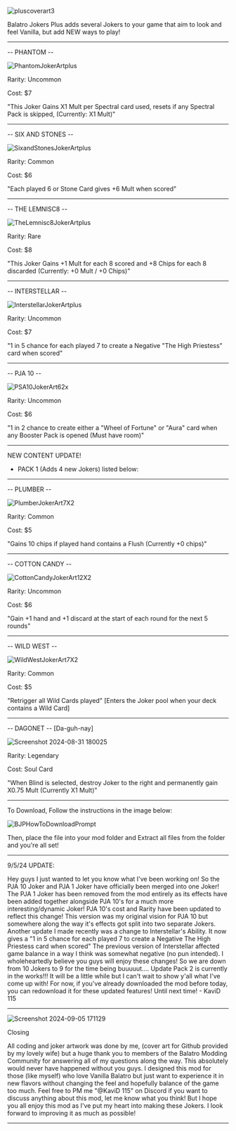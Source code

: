 ![pluscoverart3](https://github.com/user-attachments/assets/4031b049-2573-4b3a-8c95-9862d122c974)


Balatro Jokers Plus adds several Jokers to your game that aim to look and feel Vanilla, but add NEW ways to play!

-----

-- PHANTOM --

![PhantomJokerArtplus](https://github.com/user-attachments/assets/a2e1ab8a-fbbd-4159-98a9-65e037c1797a)                                                    

Rarity: Uncommon

Cost: $7

"This Joker Gains X1 Mult per Spectral card used, resets if any Spectral Pack is skipped, (Currently: X1 Mult)"

------

-- SIX AND STONES --

![SixandStonesJokerArtplus](https://github.com/user-attachments/assets/89d69034-e9dd-432c-9f5f-b09da2a9e0be)

Rarity: Common

Cost: $6

"Each played 6 or Stone Card gives +6 Mult when scored"

-----

-- THE LEMNISC8 --

![TheLemnisc8JokerArtplus](https://github.com/user-attachments/assets/9bab7b90-4d8e-4a9f-b33e-1afc9137f5b7)

Rarity: Rare 

Cost: $8

"This Joker Gains +1 Mult for each 8 scored and +8 Chips for each 8 discarded (Currently: +0 Mult / +0 Chips)"

-----

-- INTERSTELLAR --

![InterstellarJokerArtplus](https://github.com/user-attachments/assets/4ff16e35-1bee-4ec8-86e0-eb1c47833196)

Rarity: Uncommon 

Cost: $7

"1 in 5 chance for each played 7 to create a Negative "The High Priestess" card when scored"

-----

-- PJA 10 --

![PSA10JokerArt62x](https://github.com/user-attachments/assets/b12388c0-2a52-4fb5-9a6b-ad74e3f6d8c8)

Rarity: Uncommon 

Cost: $6

"1 in 2 chance to create either a "Wheel of Fortune" or "Aura" card when any Booster Pack is opened (Must have room)"

-----

NEW CONTENT UPDATE! 

- PACK 1 (Adds 4 new Jokers) listed below:

-----

-- PLUMBER --

![PlumberJokerArt7X2](https://github.com/user-attachments/assets/33c39395-6592-4716-9101-101c5a6b06aa)

Rarity: Common

Cost: $5

"Gains 10 chips if played hand contains a Flush (Currently +0 chips)"

-----

-- COTTON CANDY --

![CottonCandyJokerArt12X2](https://github.com/user-attachments/assets/f7a5e290-2e34-4ada-b366-dbbff1596571)

Rarity: Uncommon

Cost: $6

"Gain +1 hand and +1 discard at the start of each round for the next 5 rounds"

-----

-- WILD WEST --

![WildWestJokerArt7X2](https://github.com/user-attachments/assets/5ecd7709-db26-4b93-969d-ce557d3bb5e6)

Rarity: Common

Cost: $5

"Retrigger all Wild Cards played" [Enters the Joker pool when your deck contains a Wild Card]

-----

-- DAGONET --  [Da-guh-nay]

![Screenshot 2024-08-31 180025](https://github.com/user-attachments/assets/5eb4a1d2-6a75-48b8-8bbc-6f6bfab8266b)

Rarity: Legendary

Cost: Soul Card

"When Blind is selected, destroy Joker to the right and permanently gain X0.75 Mult (Currently X1 Mult)"

-----



To Download, Follow the instructions in the image below:

![BJPHowToDownloadPrompt](https://github.com/user-attachments/assets/d90cceb5-b12a-4a1d-b012-bbd2f60794e9)

Then, place the file into your mod folder and Extract all files from the folder and you're all set!

-----


9/5/24 UPDATE: 

Hey guys I just wanted to let you know what I've been working on! So the PJA 10 Joker and PJA 1 Joker have officially been merged into one Joker! The PJA 1 Joker has been removed from the mod entirely as its effects have been added together alongside PJA 10's for a much more interesting/dynamic Joker! PJA 10's cost and Rarity have been updated to reflect this change! This version was my original vision for PJA 10 but somewhere along the way it's effects got split into two separate Jokers. Another update I made recently was a change to Interstellar's Ability. It now gives a "1 in 5 chance for each played 7 to create a Negative The High Priestess card when scored" The previous version of Interstellar affected game balance in a way I think was somewhat negative (no pun intended).  I wholeheartedly believe you guys will enjoy these changes! So we are down from 10 Jokers to 9 for the time being buuuuut.... Update Pack 2 is currently in the works!!! It will be a little while but I can't wait to show y'all what I've come up with! For now, if you've already downloaded the mod before today, you can redownload it for these updated features! Until next time! - KaviD 115


-----
![Screenshot 2024-09-05 171129](https://github.com/user-attachments/assets/6f0d974b-2352-4ed2-b5c0-3489f28d5520)






Closing

All coding and joker artwork was done by me, (cover art for Github provided by my lovely wife) but a huge thank you to members of the Balatro Modding Community for answering all of my questions along the way. This absolutely would never have happened without you guys. I designed this mod for those (like myself) who love Vanilla Balatro but just want to experience it in new flavors without changing the feel and hopefully balance of the game too much. Feel free to PM me "@KaviD 115" on Discord if you want to discuss anything about this mod, let me know what you think! But I hope you all enjoy this mod as I've put my heart into making these Jokers. I look forward to improving it as much as possible! 


-----
